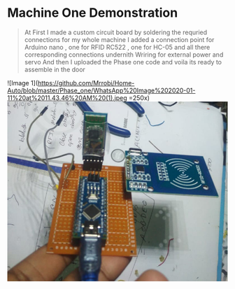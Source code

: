 # Machine One Demonstration

 > At First I made a custom circuit board by soldering the requried connections for my whole machine
 > I added a connection point for Arduino nano , one for RFID RC522 , one for HC-05 and all there corresponding connections undernith
 > Wriring for external power and servo
 > And then I uploaded the Phase one code and voila its ready to assemble in the door
 
 
![Image 1](https://github.com/Mrrobi/Home-Auto/blob/master/Phase_one/WhatsApp%20Image%202020-01-11%20at%2011.43.46%20AM%20(1).jpeg =250x)
![Image 2](https://github.com/Mrrobi/Home-Auto/blob/master/Phase_one/WhatsApp%20Image%202020-01-11%20at%2011.43.46%20AM.jpeg)